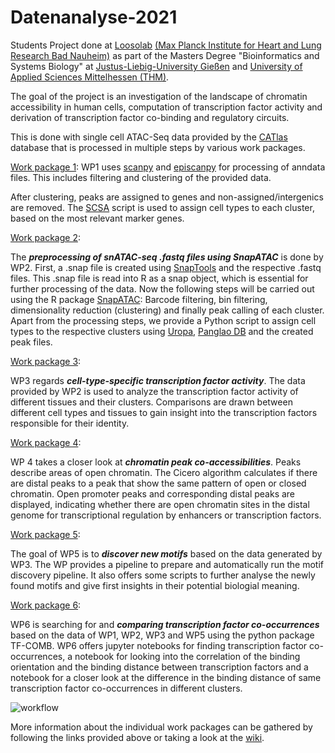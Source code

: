 # Datenanalyse-2021

Students Project done at [Loosolab](https://github.molgen.mpg.de/pages/loosolab/www/index.html) [(Max Planck Institute for Heart and Lung Research Bad Nauheim)](https://www.mpi-hlr.de/2778/en) as part of the Masters Degree "Bioinformatics and Systems Biology" at [Justus-Liebig-University Gießen](https://www.uni-giessen.de/welcome) and [University of Applied Sciences Mittelhessen (THM)](https://www.thm.de/site/en/). 

The goal of the project is an investigation of the landscape of chromatin accessibility in human cells, computation of transcription factor activity and derivation of transcription factor co-binding and regulatory circuits.

This is done with single cell ATAC-Seq data provided by the [CATlas](http://catlas.org/humanenhancer/#!/) database that is processed in multiple steps by various work packages. 

[Work package 1](https://github.com/loosolab/Datenanalyse-2021/tree/main/wp1/):
WP1 uses [scanpy](https://github.com/theislab/scanpy) and [episcanpy](https://github.com/colomemaria/epiScanpy) for processing of anndata files.
This includes filtering and clustering of the provided data.

After clustering, peaks are assigned to genes and non-assigned/intergenics are removed.
The [SCSA](https://github.com/bioinfo-ibms-pumc/SCSA) script is used to assign cell types to each cluster, based on the most relevant marker genes.

[Work package 2](https://github.com/loosolab/Datenanalyse-2021/tree/main/wp2/):

The ***preprocessing of snATAC-seq .fastq files using SnapATAC*** is done by WP2. First, a .snap file is created using [SnapTools](https://github.com/r3fang/SnapTools) and the respective .fastq files. This .snap file is read into R as a snap object, which is essential for further processing of the data. Now the following steps will be carried out using the R package [SnapATAC](https://github.com/r3fang/SnapATAC): Barcode filtering, bin filtering, dimensionality reduction (clustering) and finally peak calling of each cluster.
Apart from the processing steps, we provide a Python script to assign cell types to the respective clusters using [Uropa](https://github.com/loosolab/UROPA), [Panglao DB](https://panglaodb.se) and the created peak files.

[Work package 3](https://github.com/loosolab/Datenanalyse-2021/tree/main/wp3):

WP3 regards ***cell-type-specific transcription factor activity***. 
The data provided by WP2 is used to analyze the transcription factor activity of different tissues and their clusters.
Comparisons are drawn between different cell types and tissues to gain insight into the transcription factors responsible for their identity. 

[Work package 4](https://github.com/loosolab/Datenanalyse-2021/tree/main/wp4/):

WP 4 takes a closer look at ***chromatin peak co-accessibilities***. Peaks describe areas of open chromatin. The Cicero algorithm calculates if there are distal peaks to a peak that show the same pattern of open or closed chromatin. Open promoter peaks and corresponding distal peaks are displayed, indicating whether there are open chromatin sites in the distal genome for transcriptional regulation by enhancers or transcription factors.


[Work package 5](https://github.com/loosolab/Datenanalyse-2021/tree/main/wp5/):

The goal of WP5 is to ***discover new motifs*** based on the data generated by WP3.
The WP provides a pipeline to prepare and automatically run the motif discovery pipeline. 
It also offers some scripts to further analyse the newly found motifs and give first insights in their potential biologial meaning.

[Work package 6](https://github.com/loosolab/Datenanalyse-2021/tree/main/wp6/):

WP6 is searching for and ***comparing transcription factor co-occurrences*** based on the data of WP1, WP2, WP3 and WP5 using the python package TF-COMB. WP6 offers jupyter notebooks for finding transcription factor co-occurrences, a notebook for looking into the correlation of the binding orientation and the binding distance between transcription factors and a notebook for a closer look at the difference in the binding distance of same transcription factor co-occurrences in different clusters.

![workflow](https://user-images.githubusercontent.com/81377794/160153768-db0006b2-85a2-41dc-baca-fce3c1250334.png)

More information about the individual work packages can be gathered by following the links provided above or taking a look at the [wiki](https://github.com/loosolab/Datenanalyse-2021/wiki).
